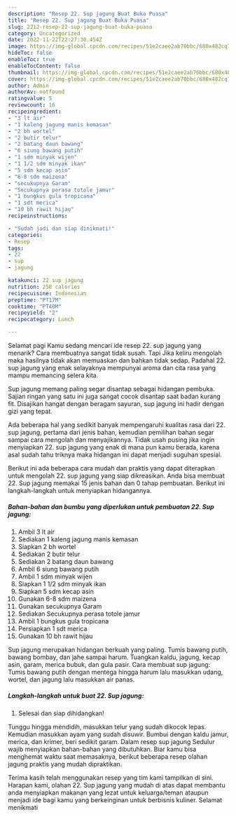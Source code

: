 ```yaml
---
description: "Resep 22. Sup jagung Buat Buka Puasa"
title: "Resep 22. Sup jagung Buat Buka Puasa"
slug: 2212-resep-22-sup-jagung-buat-buka-puasa
category: Uncategorized
date: 2022-11-22T22:27:30.454Z
image: https://img-global.cpcdn.com/recipes/51e2caee2ab70bbc/680x482cq70/22-sup-jagung-foto-resep-utama.jpg
hideToc: false
enableToc: true
enableTocContent: false
thumbnail: https://img-global.cpcdn.com/recipes/51e2caee2ab70bbc/680x482cq70/22-sup-jagung-foto-resep-utama.jpg
cover: https://img-global.cpcdn.com/recipes/51e2caee2ab70bbc/680x482cq70/22-sup-jagung-foto-resep-utama.jpg
author: Admin
authorAv: notfound
ratingvalue: 5
reviewcount: 16
recipeingredient:
- "3 lt air"
- "1 kaleng jagung manis kemasan"
- "2 bh wortel"
- "2 butir telur"
- "2 batang daun bawang"
- "6 siung bawang putih"
- "1 sdm minyak wijen"
- "1 1/2 sdm minyak ikan"
- "5 sdm kecap asin"
- "6-8 sdm maizena"
- "secukupnya Garam"
- "Secukupnya perasa totole jamur"
- "1 bungkus gula tropicana"
- "1 sdt merica"
- "10 bh rawit hijau"
recipeinstructions:

- "Sudah jadi dan siap dinikmati!"
categories:
- Resep
tags:
- 22
- sup
- jagung

katakunci: 22 sup jagung 
nutrition: 258 calories
recipecuisine: Indonesian
preptime: "PT17M"
cooktime: "PT40M"
recipeyield: "2"
recipecategory: Lunch

---
```



Selamat pagi Kamu sedang mencari ide resep 22. sup jagung yang menarik? Cara membuatnya sangat tidak susah. Tapi Jika keliru mengolah maka hasilnya tidak akan memuaskan dan bahkan tidak sedap. Padahal 22. sup jagung yang enak selayaknya mempunyai aroma dan cita rasa yang mampu memancing selera kita.


Sup jagung memang paling segar disantap sebagai hidangan pembuka. Sajian ringan yang satu ini juga sangat cocok disantap saat badan kurang fit. Disajikan hangat dengan beragam sayuran, sup jagung ini hadir dengan gizi yang tepat.

Ada beberapa hal yang sedikit banyak mempengaruhi kualitas rasa dari 22. sup jagung, pertama dari jenis bahan, kemudian pemilihan bahan segar sampai cara mengolah dan menyajikannya. Tidak usah pusing jika ingin menyiapkan 22. sup jagung yang enak di mana pun kamu berada, karena asal sudah tahu triknya maka hidangan ini dapat menjadi suguhan spesial.


Berikut ini ada beberapa cara mudah dan praktis yang dapat diterapkan untuk mengolah 22. sup jagung yang siap dikreasikan. Anda bisa membuat 22. Sup jagung memakai 15 jenis bahan dan 0 tahap pembuatan. Berikut ini langkah-langkah untuk menyiapkan hidangannya.

<!--inarticleads1-->

##### Bahan-bahan dan bumbu yang diperlukan untuk pembuatan 22. Sup jagung:

1. Ambil 3 lt air
1. Sediakan 1 kaleng jagung manis kemasan
1. Siapkan 2 bh wortel
1. Sediakan 2 butir telur
1. Sediakan 2 batang daun bawang
1. Ambil 6 siung bawang putih
1. Ambil 1 sdm minyak wijen
1. Siapkan 1 1/2 sdm minyak ikan
1. Siapkan 5 sdm kecap asin
1. Gunakan 6-8 sdm maizena
1. Gunakan secukupnya Garam
1. Sediakan Secukupnya perasa totole jamur
1. Ambil 1 bungkus gula tropicana
1. Persiapkan 1 sdt merica
1. Gunakan 10 bh rawit hijau


Sup jagung merupakan hidangan berkuah yang paling. Tumis bawang putih, bawang bombay, dan jahe sampai harum. Tuangkan kaldu, jagung, kecap asin, garam, merica bubuk, dan gula pasir. Cara membuat sup jagung: Tumis bawang putih dengan mentega hingga harum lalu masukkan udang, wortel, dan jagung lalu masukkan air panas. 

<!--inarticleads2-->

##### Langkah-langkah untuk buat 22. Sup jagung:


1. Selesai dan siap dihidangkan!

Tunggu hingga mendidih, masukkan telur yang sudah dikocok lepas. Kemudian masukkan ayam yang sudah disuwir. Bumbui dengan kaldu jamur, merica, dan krimer, beri sedikit garam. Dalam resep sup jagung Sedulur wajib menyiapkan bahan-bahan yang dibutuhkan. Biar kamu bisa menghemat waktu saat memasaknya, berikut beberapa resep olahan jagung praktis yang mudah dipraktikan. 

Terima kasih telah menggunakan resep yang tim kami tampilkan di sini. Harapan kami, olahan 22. Sup jagung yang mudah di atas dapat membantu anda menyiapkan makanan yang lezat untuk keluarga/teman ataupun menjadi ide bagi kamu yang berkeinginan untuk berbisnis kuliner. Selamat menikmati
